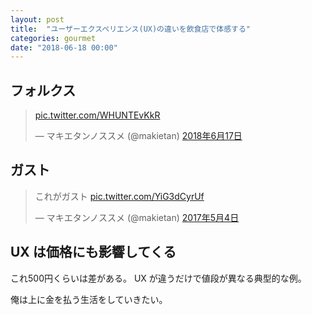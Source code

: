 ```yaml
---
layout: post
title:  "ユーザーエクスペリエンス(UX)の違いを飲食店で体感する"
categories: gourmet
date: "2018-06-18 00:00"
---
```


## フォルクス

<blockquote class="twitter-tweet  tw-align-center" data-lang="ja"><p lang="und" dir="ltr"><a href="https://t.co/WHUNTEvKkR">pic.twitter.com/WHUNTEvKkR</a></p>&mdash; マキエタンノススメ (@makietan) <a href="https://twitter.com/makietan/status/1008228136679452672?ref_src=twsrc%5Etfw">2018年6月17日</a></blockquote>
<script async src="https://platform.twitter.com/widgets.js" charset="utf-8"></script>

## ガスト

<blockquote class="twitter-tweet  tw-align-center" data-lang="ja"><p lang="ja" dir="ltr">これがガスト <a href="https://t.co/YiG3dCyrUf">pic.twitter.com/YiG3dCyrUf</a></p>&mdash; マキエタンノススメ (@makietan) <a href="https://twitter.com/makietan/status/859963948073799681?ref_src=twsrc%5Etfw">2017年5月4日</a></blockquote>
<script async src="https://platform.twitter.com/widgets.js" charset="utf-8"></script>

## UX は価格にも影響してくる

これ500円くらいは差がある。
UX が違うだけで値段が異なる典型的な例。

俺は上に金を払う生活をしていきたい。
